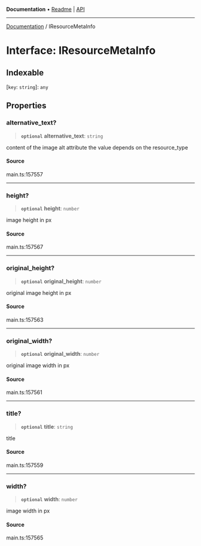 **Documentation** • [Readme](../README.md) \| [API](../globals.md)

***

[Documentation](../README.md) / IResourceMetaInfo

# Interface: IResourceMetaInfo

## Indexable

 \[`key`: `string`\]: `any`

## Properties

### alternative\_text?

> **`optional`** **alternative\_text**: `string`

content of the image alt attribute
the value depends on the resource_type

#### Source

main.ts:157557

***

### height?

> **`optional`** **height**: `number`

image height in px

#### Source

main.ts:157567

***

### original\_height?

> **`optional`** **original\_height**: `number`

original image height in px

#### Source

main.ts:157563

***

### original\_width?

> **`optional`** **original\_width**: `number`

original image width in px

#### Source

main.ts:157561

***

### title?

> **`optional`** **title**: `string`

title

#### Source

main.ts:157559

***

### width?

> **`optional`** **width**: `number`

image width in px

#### Source

main.ts:157565
